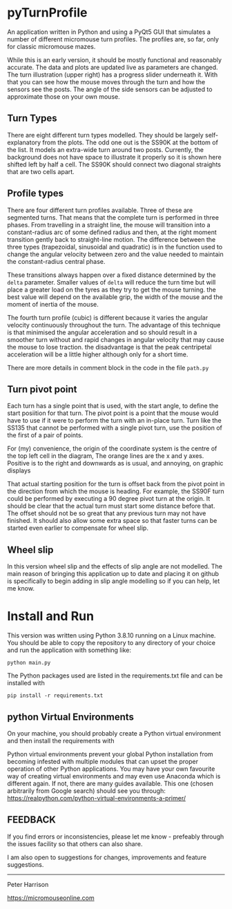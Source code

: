 # pyTurnProfile

An application written in Python and using a PyQt5 GUI that simulates a number of different micromouse turn profiles.
The profiles are, so far, only for classic micromouse mazes.

While this is an early version, it should be mostly functional and reasonably accurate. The data and plots are 
updated live as parameters are changed. The turn illustration (upper right) has a progress slider underneath it. 
With that you can see how the mouse moves through the turn and how the sensors see the posts. The angle of the side 
sensors can be adjusted to approximate those on your own mouse.

## Turn Types
There are eight different turn types modelled. They should be largely self-explanatory from the plots. The odd one out 
is the SS90K at the bottom of the list. It models an extra-wide turn around two posts. Currently, the background 
does not have space to illustrate it properly so it is shown here shifted left by half a cell. The SS90K should 
connect two diagonal straights that are two cells apart. 

## Profile types

There are four different turn profiles available. Three of these are segmented turns. That means that the complete 
turn is performed in three phases. From travelling in a straight line, the mouse will transition into a 
constant-radius arc of some defined radius and then, at the right moment transition gently back to straight-line 
motion. The difference between the three types (trapezoidal, sinusoidal and quadratic) is in the function used to 
change the angular velocity between zero and the value needed to maintain the constant-radius central phase.

These transitions always happen over a fixed distance determined by the `delta` parameter. Smaller values of `delta` 
will reduce the turn time but will place a greater load on the tyres as they try to get the mouse turning. the best 
value will depend on the available grip, the width of the mouse and the moment of inertia of the mouse. 

The fourth turn profile (cubic) is different because it varies the angular velocity continuously throughout the turn.
The advantage of this technique is that minimised the angular acceleration and so should result in a smoother turn 
without and rapid changes in angular velocity that may cause the mouse to lose traction. the disadvantage is that 
the peak centripetal acceleration will be a little higher although only for a short time.

There are more details in comment block in the code in the file `path.py`

## Turn pivot point

Each turn has a single point that is used, with the start angle, to define the start posiition for that turn. The 
pivot point is a point that the mouse would have to use if it were to perform the turn with an in-place turn. Turn 
like the SS135 that cannot be performed with a single pivot turn, use the position of the first of a pair of points.

For (my) convenience, the origin of the coordinate system is the centre of the top left cell in the diagram, The 
orange lines are the x and y axes. Positive is to the right and downwards as is usual, and annoying, on graphic displays

That actual starting position for the turn is offset back from the pivot point in the direction from which the 
mouse is heading. For example, the SS90F turn could be performed by executing a 90 degree pivot turn at the origin. 
It should be clear that the actual turn must start some distance before that. The offset should not be so great that 
any previous turn may not have finished. It should also allow some extra space so that faster turns can be started 
even earlier to compensate for wheel slip.

## Wheel slip

In this version wheel slip and the effects of slip angle are not modelled. The main reason of bringing this 
application up to date and placing it on github is specifically to begin adding in slip angle modelling so if you 
can help, let me know.

# Install and Run
This version was written using Python 3.8.10 running on a Linux machine. You should be able to copy the repository 
to any directory of your choice and run the application with something like:

```python main.py```

The Python packages used are listed in the requirements.txt file and can be installed with

```pip install -r requirements.txt```

## python Virtual Environments
On your machine, you should probably create a Python virtual environment and then install the requirements with

Python virtual environments prevent your global Python installation from becoming infested with multiple modules 
that can upset the proper operation of other Python applications. You may have your own favourite way of creating 
virtual environments and may even use Anaconda which is different again. If not, there are many guides available. 
This one (chosen arbitrarily from Google search) should see you through: https://realpython.com/python-virtual-environments-a-primer/


## FEEDBACK

If you find errors or inconsistencies, please let me know - prefeably through the issues facility so that others can 
also share.

I am also open to suggestions for changes, improvements and feature suggestions.

---

Peter Harrison

https://micromouseonline.com


